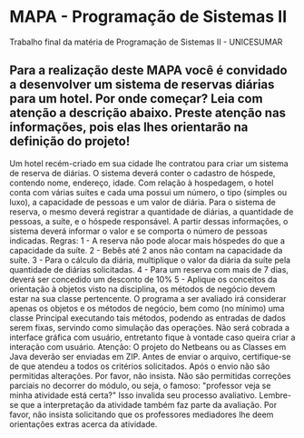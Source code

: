# MAPA - Programação de Sistemas II
Trabalho final da matéria de Programação de Sistemas II - UNICESUMAR

Para a realização deste MAPA você é convidado a desenvolver um sistema de reservas diárias para um hotel.
Por onde começar?
Leia com atenção a descrição abaixo. Preste atenção nas informações, pois elas lhes orientarão na definição
do projeto!
-----
Um hotel recém-criado em sua cidade lhe contratou para criar um sistema de reserva de diárias. O sistema
deverá conter o cadastro de hóspede, contendo nome, endereço, idade.
Com relação à hospedagem, o hotel conta com várias suítes e cada uma possui um número, o tipo (simples
ou luxo), a capacidade de pessoas e um valor de diária.
Para o sistema de reserva, o mesmo deverá registrar a quantidade de diárias, a quantidade de pessoas, a
suíte, e o hóspede responsável. A partir dessas informações, o sistema deverá informar o valor e se
comporta o número de pessoas indicadas.
Regras:
1 - A reserva não pode alocar mais hóspedes do que a capacidade da suíte.
2 - Bebês até 2 anos não contam na capacidade da suíte.
3 - Para o cálculo da diária, multiplique o valor da diária da suíte pela quantidade de diárias solicitadas.
4 - Para um reserva com mais de 7 dias, deverá ser concedido um desconto de 10%
5 - Aplique os conceitos da orientação à objetos visto na disciplina, os métodos de negócio devem estar na
sua classe pertencente.
O programa a ser avaliado irá considerar apenas os objetos e os métodos de negócio, bem como (no
mínimo) uma classe Principal executando tais métodos, podendo as entradas de dados serem fixas, servindo
como simulação das operações. Não será cobrada a interface gráfica com usuário, entretanto fique à
vontade caso queira criar a interação com usuário.
Atenção:
O projeto do Netbeans ou as Classes em Java deverão ser enviadas em ZIP.
Antes de enviar o arquivo, certifique-se de que atendeu a todos os critérios solicitados. Após o envio não
são permitidas alterações. Por favor, não insista.
Não são permitidas correções parciais no decorrer do módulo, ou seja, o famoso: "professor veja se minha
atividade está certa?" Isso invalida seu processo avaliativo. Lembre-se que a interpretação da atividade
também faz parte da avaliação. Por favor, não insista solicitando que os professores mediadores lhe deem
orientações extras acerca da atividade.

